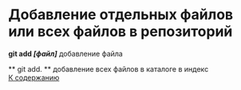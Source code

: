 # Добавление отдельных файлов или всех файлов в репозиторий

**git add *[файл]*** добавление файла  

** git add. ** добавление всех файлов в  каталоге в индекс  
[К содержанию](readme.md)